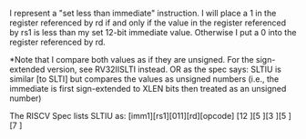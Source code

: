 I represent a "set less than immediate" instruction. I will place a 1 in the register referenced by rd if and only if the value in the register referenced by rs1 is less than my set 12-bit immediate value. Otherwise I put a 0 into the register referenced by rd.

*Note that I compare both values as if they are unsigned. For the sign-extended version, see RV32IISLTI instead. OR as the spec says:
SLTIU is similar [to SLTI] but compares the values as unsigned numbers (i.e., the immediate is first sign-extended to XLEN bits then treated as an unsigned number)

The RISCV Spec lists SLTIU as:
[imm1][rs1][011][rd][opcode]
[12     ][5   ][3    ][5 ][7          ]

